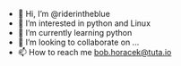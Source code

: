 - 👋 Hi, I’m @riderintheblue
- 👀 I’m interested in python and Linux
- 🌱 I’m currently learning python
- 💞️ I’m looking to collaborate on ...
- 📫 How to reach me bob.horacek@tuta.io

<!---
riderintheblue/riderintheblue is a ✨ special ✨ repository because its `README.md` (this file) appears on your GitHub profile.
You can click the Preview link to take a look at your changes.
--->
